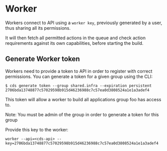 # Worker


Workers connect to API using a `worker key`, previously generated by a user, thus sharing all its permissions.

It will then fetch all permitted actions in the queue and check action requirements against its own capabilities, before starting the build.

## Generate Worker token

Workers need to provide a token to API in order to register with correct permissions. You can generate a token for a given group using the CLI:

```shell
$ cds generate token --group shared.infra --expiration persistent
2706bda13748877c57029598b915d46236988c7c57ea0d3808524a1e1a3adef4
```
This token will allow a worker to build all applications group foo has access to.

Note: You must be admin of the group in order to generate a token for this group

Provide this key to the worker:

```shell
worker --api=<cds-api> --key=2706bda13748877c57029598b915d46236988c7c57ea0d3808524a1e1a3adef4
```
